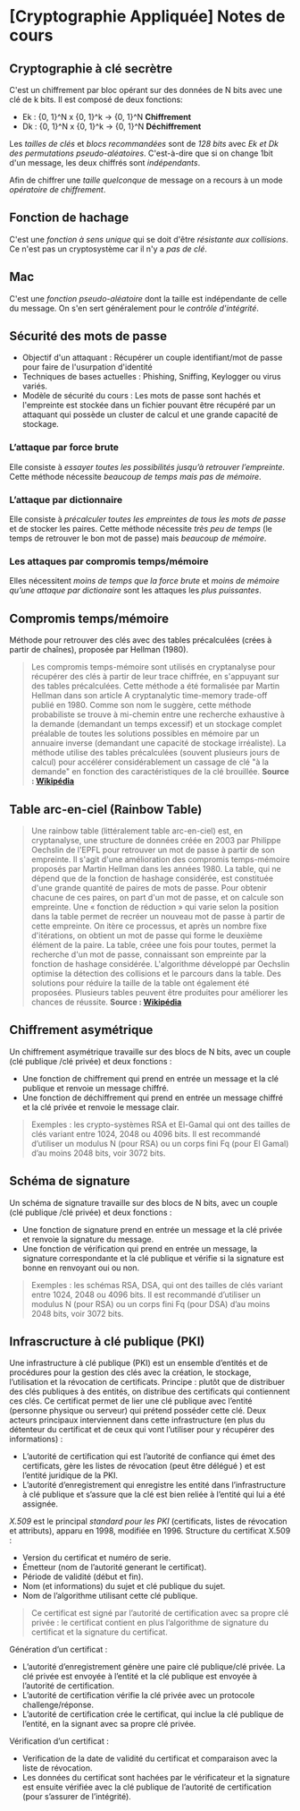 # [Cryptographie Appliquée] Notes de cours

## Cryptographie à clé secrètre
C'est un chiffrement par bloc opérant sur des données de N bits avec une clé de k bits. Il est composé de deux fonctions:
* Ek : {0, 1}^N x {0, 1}^k -> {0, 1}^N **Chiffrement**
* Dk : {0, 1}^N x {0, 1}^k -> {0, 1}^N **Déchiffrement**

Les *tailles de clés* et *blocs recommandées* sont de *128 bits* avec *Ek et Dk des permutations pseudo-aléatoires*. C'est-à-dire que si on change 1bit d'un message, les deux chiffrés sont *indépendants*.

Afin de chiffrer une *taille quelconque* de message on a recours à un mode *opératoire de chiffrement*.

## Fonction de hachage
C'est une *fonction à sens unique* qui se doit d'être *résistante aux collisions*. Ce n'est pas un cryptosystème car il n'y a *pas de clé*.

## Mac
C'est une *fonction pseudo-aléatoire* dont la taille est indépendante de celle du message. On s'en sert généralement pour le *contrôle d'intégrité*.

## Sécurité des mots de passe
* Objectif d'un attaquant : Récupérer un couple identifiant/mot de passe pour faire de l'usurpation d'identité
* Techniques de bases actuelles : Phishing, Sniffing, Keylogger ou virus variés.
* Modèle de sécurité du cours : Les mots de passe sont hachés et l'empreinte est stockée dans un fichier pouvant être récupéré par un attaquant qui possède un cluster de calcul et une grande capacité de stockage.

### L’attaque par force brute
Elle consiste à *essayer toutes les possibilités jusqu’à retrouver l’empreinte*. Cette méthode
nécessite *beaucoup de temps mais pas de mémoire*.
### L’attaque par dictionnaire
Elle consiste à *précalculer toutes les empreintes de tous les mots de passe* et de stocker les paires. Cette méthode nécessite *très peu de temps* (le temps de retrouver le bon mot de passe) mais *beaucoup de mémoire*.
### Les attaques par compromis temps/mémoire
Elles nécessitent *moins de temps que la force brute* et *moins de mémoire qu’une attaque par dictionaire* sont les attaques les *plus puissantes*.

## Compromis temps/mémoire
Méthode pour retrouver des clés avec des tables précalculées (crées à partir de chaînes), proposée par Hellman (1980).
> Les compromis temps-mémoire sont utilisés en cryptanalyse pour récupérer des clés à partir de leur trace chiffrée, en s'appuyant sur des tables précalculées. Cette méthode a été formalisée par Martin Hellman dans son article A cryptanalytic time-memory trade-off publié en 1980.
> Comme son nom le suggère, cette méthode probabiliste se trouve à mi-chemin entre une recherche exhaustive à la demande (demandant un temps excessif) et un stockage complet préalable de toutes les solutions possibles en mémoire par un annuaire inverse (demandant une capacité de stockage irréaliste).
> La méthode utilise des tables précalculées (souvent plusieurs jours de calcul) pour accélérer considérablement un cassage de clé "à la demande" en fonction des caractéristiques de la clé brouillée.
> **Source : [Wikipédia](http://fr.wikipedia.org/wiki/Compromis_temps-m%C3%A9moire)**

## Table arc-en-ciel (Rainbow Table)
> Une rainbow table (littéralement table arc-en-ciel) est, en cryptanalyse, une structure de données créée en 2003 par Philippe Oechslin de l'EPFL pour retrouver un mot de passe à partir de son empreinte. Il s'agit d'une amélioration des compromis temps-mémoire proposés par Martin Hellman dans les années 1980.
> La table, qui ne dépend que de la fonction de hashage considérée, est constituée d'une grande quantité de paires de mots de passe. Pour obtenir chacune de ces paires, on part d'un mot de passe, et on calcule son empreinte. Une « fonction de réduction » qui varie selon la position dans la table permet de recréer un nouveau mot de passe à partir de cette empreinte. On itère ce processus, et après un nombre fixe d'itérations, on obtient un mot de passe qui forme le deuxième élément de la paire. La table, créee une fois pour toutes, permet la recherche d'un mot de passe, connaissant son empreinte par la fonction de hashage considérée.
> L'algorithme développé par Oechslin optimise la détection des collisions et le parcours dans la table. Des solutions pour réduire la taille de la table ont également été proposées. Plusieurs tables peuvent être produites pour améliorer les chances de réussite.
> **Source : [Wikipédia](http://fr.wikipedia.org/wiki/Rainbow_table)**

## Chiffrement asymétrique
Un chiffrement asymétrique travaille sur des blocs de N bits, avec un couple (clé publique /clé privée) et deux fonctions :
* Une fonction de chiffrement qui prend en entrée un message et la clé publique et renvoie un message chiffré.
* Une fonction de déchiffrement qui prend en entrée un message chiffré et la clé privée et renvoie le message clair.

> Exemples : les crypto-systèmes RSA et El-Gamal qui ont des tailles de clés variant entre 1024, 2048 ou 4096 bits. Il est recommandé d’utiliser un modulus N (pour RSA) ou un corps fini Fq (pour El Gamal) d’au moins 2048 bits, voir 3072 bits.

## Schéma de signature
Un schéma de signature travaille sur des blocs de N bits, avec un couple (clé publique /clé privée) et deux fonctions :
* Une fonction de signature prend en entrée un message et la clé privée et renvoie la signature du message.
* Une fonction de vérification qui prend en entrée un message, la signature correspondante et la clé publique et vérifie si la signature est bonne en renvoyant oui ou non.

> Exemples : les schémas RSA, DSA, qui ont des tailles de clés
variant entre 1024, 2048 ou 4096 bits. Il est recommandé
d’utiliser un modulus N (pour RSA) ou un corps fini Fq (pour
DSA) d’au moins 2048 bits, voir 3072 bits.

## Infrascructure à clé publique (PKI)
Une infrastructure à clé publique (PKI) est un ensemble d’entités et de procédures pour la gestion des clés avec la création, le stockage, l’utilisation et la révocation de certificats.
Principe : plutôt que de distribuer des clés publiques à des entités, on distribue des certificats qui contiennent ces clés.
Ce certificat permet de lier une clé publique avec l’entité (personne physique ou serveur) qui prétend posséder cette clé.
Deux acteurs principaux interviennent dans cette infrastructure (en plus du détenteur du certificat et de ceux qui vont l’utiliser pour y récupérer des informations) :
* L’autorité de certification qui est l’autorité de confiance
qui émet des certificats, gère les listes de révocation (peut
être délégué ) et est l’entité juridique de la PKI.
* L’autorité d’enregistrement qui enregistre les entité dans
l’infrastructure à clé publique et s’assure que la clé est bien
reliée à l’entité qui lui a été assignée.

*X.509* est le principal *standard pour les PKI* (certificats, listes de révocation et attributs), apparu en 1998, modifiée en 1996.
Structure du certificat X.509 :
* Version du certificat et numéro de serie.
* Émetteur (nom de l’autorité generant le certificat).
* Période de validité (début et fin).
* Nom (et informations) du sujet et clé publique du sujet.
* Nom de l’algorithme utilisant cette clé publique.

> Ce certificat est signé par l’autorité de certification avec sa propre clé privée : le certificat contient en plus l’algorithme de signature du certificat et la signature du certificat.

Génération d’un certificat :
* L’autorité d’enregistrement génère une paire clé publique/clé privée. La clé privée est envoyée à l’entité et la clé publique est envoyée à l’autorité de certification.
* L’autorité de certification vérifie la clé privée avec un protocole challenge/réponse.
* L’autorité de certification crée le certificat, qui inclue la clé publique de l’entité, en la signant avec sa propre clé privée.

Vérification d’un certificat :
* Verification de la date de validité du certificat et comparaison avec la liste de révocation.
* Les données du certificat sont hachées par le vérificateur et la signature est ensuite vérifiée avec la clé publique de l’autorité de certification (pour s’assurer de l’intégrité).
